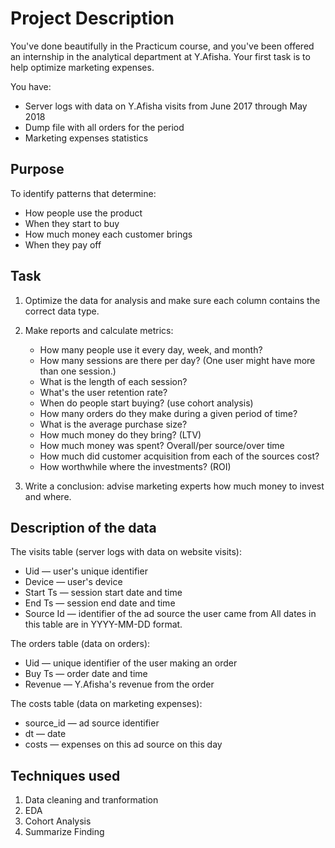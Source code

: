 # Project Description
You've done beautifully in the Practicum course, and you've been offered an internship in the analytical department at Y.Afisha. Your first task is to help optimize marketing expenses.

You have:
+ Server logs with data on Y.Afisha visits from June 2017 through May 2018
+ Dump file with all orders for the period
+ Marketing expenses statistics

## Purpose
To identify patterns that determine:
+ How people use the product
+ When they start to buy
+ How much money each customer brings
+ When they pay off

## Task
1. Optimize the data for analysis and make sure each column contains the correct data type.
2. Make reports and calculate metrics:
   + How many people use it every day, week, and month?
   + How many sessions are there per day? (One user might have more than one session.)
   + What is the length of each session?
   + What's the user retention rate?
   + When do people start buying? (use cohort analysis)
   + How many orders do they make during a given period of time?
   + What is the average purchase size?
   + How much money do they bring? (LTV)
   + How much money was spent? Overall/per source/over time
   + How much did customer acquisition from each of the sources cost?
   + How worthwhile where the investments? (ROI)

3. Write a conclusion: advise marketing experts how much money to invest and where.

## Description of the data
The visits table (server logs with data on website visits):
+ Uid — user's unique identifier
+ Device — user's device
+ Start Ts — session start date and time
+ End Ts — session end date and time
+ Source Id — identifier of the ad source the user came from All dates in this table are in YYYY-MM-DD format.

The orders table (data on orders):
+ Uid — unique identifier of the user making an order
+ Buy Ts — order date and time
+ Revenue — Y.Afisha's revenue from the order

The costs table (data on marketing expenses):
+ source_id — ad source identifier
+ dt — date
+ costs — expenses on this ad source on this day

## Techniques used
1. Data cleaning and tranformation
2. EDA
3. Cohort Analysis
4. Summarize Finding
